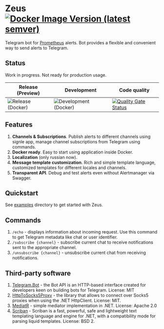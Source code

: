 # Zeus [![Docker Image Version (latest semver)](https://img.shields.io/docker/v/bitshift/zeus?sort=semver)](https://hub.docker.com/r/bitshift/zeus/tags)
Telegram bot for [Prometheus](https://prometheus.io/) alerts. Bot provides a flexible and convenient way to send alerts to Telegram.



## Status
Work in progress. Not ready for production usage.

| Release (Preview)  |  Development | Code quality |
|---|---|---|
|  ![Release (Docker)](https://github.com/btshft/Zeus/workflows/Release%20(Docker)/badge.svg) | ![Development (Docker)](https://github.com/btshft/Zeus/workflows/Development%20(Docker)/badge.svg)  | [![Quality Gate Status](https://sonarcloud.io/api/project_badges/measure?project=btshft_Zeus&metric=alert_status)](https://sonarcloud.io/dashboard?id=btshft_Zeus) |

## Features
1. **Channels & Subscriptions**. Publish alerts to different channels using signle app, manage channel subscriptions from Telegram using commands.
2. **Docker ready**. Easy to start using application inside Docker.
3. **Localization** (only russian now).
4. **Message template customization**. Rich and simple template language, customized templates for different locales and channels.
5. **Transparent API**. Debug and test alerts even without Alertmanager via Swagger.

## Quickstart
See [examples](https://github.com/btshft/Zeus/tree/develop/examples) directory to get started with Zeus.

## Commands
1. `/echo` - displays information about incoming request. Use this command to get Telegram metadata like chat or user identifier.
2. `/subscribe {channel}` - subscribe current chat to receive notifications sent to the appropriate channel.
3. `/unsubscribe {channel}` - unsubscribe current chat from receiving notifications.

## Third-party software
1. [Telegram.Bot](https://github.com/TelegramBots/Telegram.Bot) - the Bot API is an HTTP-based interface created for developers keen on building bots for Telegram. License: MIT
2. [HttpToSocks5Proxy](https://github.com/MihaZupan/HttpToSocks5Proxy) - the library that allows to connect over Socks5 proxies when using the .NET HttpClient. License: MIT.
3. [MediatR](https://github.com/jbogard/MediatR) - simple mediator implementation in .NET. License: Apache 2.0
5. [Scriban](https://github.com/lunet-io/scriban) - Scriban is a fast, powerful, safe and lightweight text templating language and engine for .NET, with a compatibility mode for parsing liquid templates. License: BSD 2.
